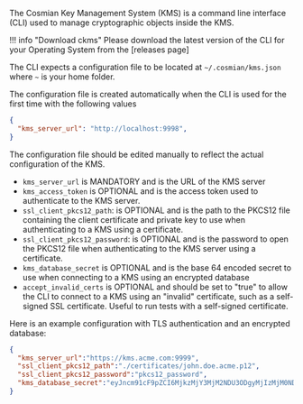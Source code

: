
The Cosmian Key Management System (KMS) is a command line interface (CLI) used to manage cryptographic objects inside the KMS.


!!! info "Download ckms"
    Please download the latest version of the CLI for your Operating System from the [releases page]

The CLI expects a configuration file to be located at `~/.cosmian/kms.json` where `~` is your home folder.

The configuration file is created automatically when the CLI is used for the first time with the following values 
```json
{
  "kms_server_url": "http://localhost:9998",
}
```
The configuration file should be edited manually to reflect the actual configuration of the KMS.

 - `kms_server_url` is MANDATORY and is the URL of the KMS server
 - `kms_access_token` is OPTIONAL and is the access token used to authenticate to the KMS server. 
 - `ssl_client_pkcs12_path`: is OPTIONAL and is the path to the PKCS12 file containing the client certificate and private key to use when authenticating to a KMS using a certificate.
  - `ssl_client_pkcs12_password`: is OPTIONAL and is the password to open the PKCS12 file when authenticating to the KMS server using a certificate.
 - `kms_database_secret` is OPTIONAL and is the base 64 encoded secret to use when connecting to a KMS using an encrypted database
 - `accept_invalid_certs` is OPTIONAL and should be set to "true" to allow the CLI to connect to a KMS using an "invalid" certificate, such as a self-signed SSL certificate. Useful to run tests with a self-signed certificate.

Here is an example configuration with TLS authentication and an encrypted database:

```json
{
  "kms_server_url":"https://kms.acme.com:9999",
  "ssl_client_pkcs12_path":"./certificates/john.doe.acme.p12",
  "ssl_client_pkcs12_password":"pkcs12_password",
  "kms_database_secret":"eyJncm91cF9pZCI6MjkzMjY3MjM2NDU3ODgyMjIzMjM0NDY2MjkxNTY2NDk5Nzc0NTk1LCJrZXkiOlsyMTgsNDIsMTkzLDE4Myw1OSwyMzQsMTY3LDE3Niw4OCwxNjYsMjUyLDYyLDk5LDU4LDM0LDUxLDE1Nyw5NiwyMjEsMjE1LDIwMSwxOTcsODYsOTksMTI1LDIxMSw2Niw0MCw0MiwyNDYsMTgzLDg1XX0="
}
```